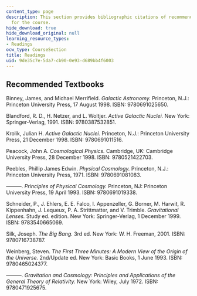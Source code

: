 ```yaml
---
content_type: page
description: This section provides bibliographic citations of recommended textbooks
  for the course.
hide_download: true
hide_download_original: null
learning_resource_types:
- Readings
ocw_type: CourseSection
title: Readings
uid: 9de35c7e-5da7-cb90-0e93-d689bb4f6003
---
```


Recommended Textbooks
---------------------

Binney, James, and Michael Merrifield. _Galactic Astronomy._ Princeton, N.J.: Princeton University Press, 17 August 1998. ISBN: 9780691025650.

Blandford, R. D., H. Netzer, and L. Woltjer. _Active Galactic Nuclei._ New York: Springer-Verlag, 1991. ISBN: 9780387532851.

Krolik, Julian H. _Active Galactic Nuclei._ Princeton, N.J.: Princeton University Press, 21 December 1998. ISBN: 9780691011516.

Peacock, John A. _Cosmological Physics._ Cambridge, UK: Cambridge University Press, 28 December 1998. ISBN: 9780521422703.

Peebles, Phillip James Edwin. _Physical Cosmology._ Princeton, N.J.: Princeton University Press, 1971. ISBN: 9780691081083.

———. _Principles of Physical Cosmology._ Princeton, NJ: Princeton University Press, 19 April 1993. ISBN: 9780691019338.

Schneider, P., J. Ehlers, E. E. Falco, I. Appenzeller, G. Borner, M. Harwit, R. Kippenhahn, J. Lequeux, P. A. Strittmatter, and V. Trimble. _Gravitational Lenses._ Study ed. edition. New York: Springer-Verlag, 1 December 1999. ISBN: 9783540665069.

Silk, Joseph. _The Big Bang._ 3rd ed. New York: W. H. Freeman, 2001. ISBN: 9780716738787.

Weinberg, Steven. _The First Three Minutes: A Modern View of the Origin of the Universe._ 2nd/Update ed. New York: Basic Books, 1 June 1993. ISBN: 9780465024377.

———. _Gravitation and Cosmology: Principles and Applications of the General Theory of Relativity._ New York: Wiley, July 1972. ISBN: 9780471925675.